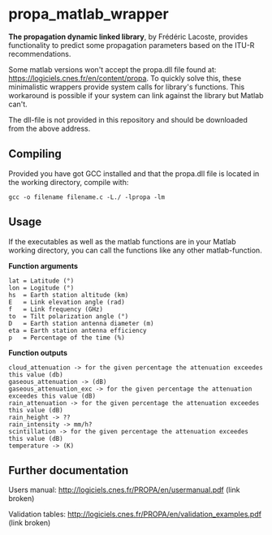 propa_matlab_wrapper
====================
**The propagation dynamic linked library**, by Frédéric Lacoste, provides functionality to predict some propagation parameters based on the ITU-R recommendations.

Some matlab versions won't accept the propa.dll file found at: https://logiciels.cnes.fr/en/content/propa.
To quickly solve this, these minimalistic wrappers provide system calls for library's functions. This workaround is possible if your system can link against the library but Matlab can't.

The dll-file is not provided in this repository and should be downloaded from the above address.


## Compiling
Provided you have got GCC installed and that the propa.dll file is located in the working directory, compile with:
```
gcc -o filename filename.c -L./ -lpropa -lm
```


## Usage
If the executables as well as the matlab functions are in your Matlab working directory, you can call the functions like any other matlab-function.

**Function arguments**
```
lat = Latitude (°)
lon = Logitude (°)
hs  = Earth station altitude (km)
E   = Link elevation angle (rad)
f   = Link frequency (GHz)
to  = Tilt polarization angle (°)
D   = Earth station antenna diameter (m)
eta = Earth station antenna efficiency
p   = Percentage of the time (%)
```

**Function outputs**
```
cloud_attenuation -> for the given percentage the attenuation exceedes this value (db)
gaseous_attenuation -> (dB)
gaseous_attenuation_exc -> for the given percentage the attenuation exceedes this value (dB)
rain_attenuation -> for the given percentage the attenuation exceedes this value (dB)
rain_height -> ??
rain_intensity -> mm/h?
scintillation -> for the given percentage the attenuation exceedes this value (dB)
temperature -> (K)
```

## Further documentation
Users manual:
http://logiciels.cnes.fr/PROPA/en/usermanual.pdf (link broken)

Validation tables:
http://logiciels.cnes.fr/PROPA/en/validation_examples.pdf (link broken)
